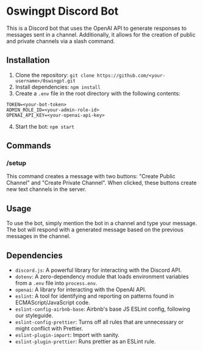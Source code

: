 # 0swingpt Discord Bot

This is a Discord bot that uses the OpenAI API to generate responses to messages sent in a channel. Additionally, it allows for the creation of public and private channels via a slash command.

## Installation

1. Clone the repository: `git clone https://github.com/<your-username>/0swingpt.git`
2. Install dependencies: `npm install`
3. Create a `.env` file in the root directory with the following contents:

```
TOKEN=<your-bot-token>
ADMIN_ROLE_ID=<your-admin-role-id>
OPENAI_API_KEY=<your-openai-api-key>
```

4. Start the bot: `npm start`

## Commands

### /setup

This command creates a message with two buttons: "Create Public Channel" and "Create Private Channel". When clicked, these buttons create new text channels in the server.

## Usage

To use the bot, simply mention the bot in a channel and type your message. The bot will respond with a generated message based on the previous messages in the channel.

## Dependencies

- `discord.js`: A powerful library for interacting with the Discord API.
- `dotenv`: A zero-dependency module that loads environment variables from a `.env` file into `process.env`.
- `openai`: A library for interacting with the OpenAI API.
- `eslint`: A tool for identifying and reporting on patterns found in ECMAScript/JavaScript code.
- `eslint-config-airbnb-base`: Airbnb's base JS ESLint config, following our styleguide.
- `eslint-config-prettier`: Turns off all rules that are unnecessary or might conflict with Prettier.
- `eslint-plugin-import`: Import with sanity.
- `eslint-plugin-prettier`: Runs prettier as an ESLint rule.
